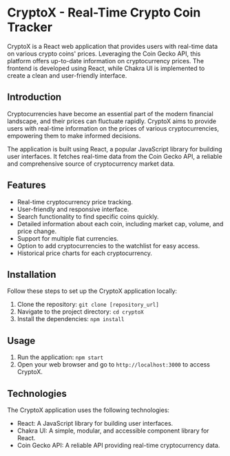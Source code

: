 # CryptoX - Real-Time Crypto Coin Tracker

CryptoX is a React web application that provides users with real-time data on various crypto coins' prices. Leveraging the Coin Gecko API, this platform offers up-to-date information on cryptocurrency prices. The frontend is developed using React, while Chakra UI is implemented to create a clean and user-friendly interface.

## Introduction

Cryptocurrencies have become an essential part of the modern financial landscape, and their prices can fluctuate rapidly. CryptoX aims to provide users with real-time information on the prices of various cryptocurrencies, empowering them to make informed decisions.

The application is built using React, a popular JavaScript library for building user interfaces. It fetches real-time data from the Coin Gecko API, a reliable and comprehensive source of cryptocurrency market data.

## Features

- Real-time cryptocurrency price tracking.
- User-friendly and responsive interface.
- Search functionality to find specific coins quickly.
- Detailed information about each coin, including market cap, volume, and price change.
- Support for multiple fiat currencies.
- Option to add cryptocurrencies to the watchlist for easy access.
- Historical price charts for each cryptocurrency.

## Installation

Follow these steps to set up the CryptoX application locally:

1. Clone the repository: `git clone [repository_url]`
2. Navigate to the project directory: `cd cryptoX`
3. Install the dependencies: `npm install`

## Usage

1. Run the application: `npm start`
2. Open your web browser and go to `http://localhost:3000` to access CryptoX.

## Technologies

The CryptoX application uses the following technologies:

- React: A JavaScript library for building user interfaces.
- Chakra UI: A simple, modular, and accessible component library for React.
- Coin Gecko API: A reliable API providing real-time cryptocurrency data.

